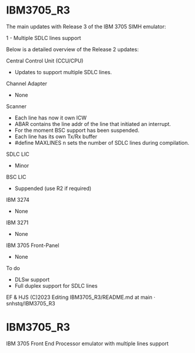 # IBM3705_R3
The main updates with Release 3 of the IBM 3705 SIMH emulator:

1 - Multiple SDLC lines support

Below is a detailed overview of the Release 2 updates:

Central Control Unit (CCU/CPU)

- Updates to support multiple SDLC lines.

Channel Adapter

- None

Scanner

- Each line has now it own ICW
- ABAR contains the line addr of the line that initiated an interrupt.
- For the moment BSC support has been suspended.
- Each line has its own Tx/Rx buffer
- #define MAXLINES n sets the number of SDLC lines during compilation.

SDLC LIC

- Minor

BSC LIC

- Suppended (use R2 if required)

IBM 3274

- None

IBM 3271

- None

IBM 3705 Front-Panel

- None

To do

- DLSw support
- Full duplex support for SDLC lines

EF & HJS (C)2023
Editing IBM3705_R3/README.md at main · snhstq/IBM3705_R3
 
# IBM3705_R3
IBM 3705 Front End Processor emulator with multiple lines support
